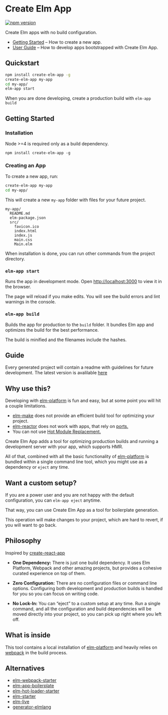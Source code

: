 # Create Elm App

[![npm version](https://badge.fury.io/js/create-elm-app.svg)](https://badge.fury.io/js/create-elm-app)

Create Elm apps with no build configuration.

* [Getting Started](#getting-started) – How to create a new app.
* [User Guide](https://github.com/halfzebra/create-elm-app/blob/master/template/README.md) – How to develop apps bootstrapped with Create Elm App.

## Quickstart

```sh
npm install create-elm-app -g
create-elm-app my-app
cd my-app/
elm-app start
```

When you are done developing, create a production build with `elm-app build`

## Getting Started

### Installation
Node >=4 is required only as a build dependency.

`npm install create-elm-app -g`

### Creating an App

To create a new app, run:

```sh
create-elm-app my-app
cd my-app/
```

This will create a new `my-app` folder with files for your future project.

```
my-app/
  README.md
  elm-package.json
  src/
    favicon.ico
    index.html
    index.js
    main.css
    Main.elm
```

When installation is done, you can run other commands from the project directory.

### `elm-app start`
Runs the app in development mode.
Open [http://localhost:3000](http://localhost:3000) to view it in the browser.

The page will reload if you make edits.
You will see the build errors and lint warnings in the console.

### `elm-app build`
Builds the app for production to the `build` folder.
It bundles Elm app and optimizes the build for the best performance.

The build is minified and the filenames include the hashes.

## Guide
Every generated project will contain a readme with guidelines for future development. 
The latest version is avalilable [here](https://github.com/halfzebra/create-elm-app/blob/master/template/README.md)

## Why use this?
Developing with [elm-platform](https://github.com/elm-lang/elm-platform) is fun and easy, but at some point you will hit a couple limitations.

- [elm-make](https://github.com/elm-lang/elm-make) does not provide an efficient build tool for optimizing your project.
- [elm-reactor](https://github.com/elm-lang/elm-reactor) does not work with apps, that rely on [ports.](http://guide.elm-lang.org/interop/javascript.html) 
- You can not use [Hot Module Replacement.](https://webpack.github.io/docs/hot-module-replacement.html)

Create Elm App adds a tool for optimizing production builds and running a development server with your app, which supports HMR.

All of that, combined with all the  basic functionality of [elm-platform](https://github.com/elm-lang/elm-platform) is bundled within a single command line tool, which you might use as a dependency or `eject` any time.

## Want a custom setup?

If you are a power user and you are not happy with the default configuration, you can `elm-app eject` anytime.

That way, you can use Create Elm App as a tool for boilerplate generation.

This operation will make changes to your project, which are hard to revert, if you will want to go back.

## Philosophy

Inspired by [create-react-app](https://github.com/facebookincubator/create-react-app)

* **One Dependency:** There is just one build dependency. It uses  Elm Platform, Webpack and other amazing projects, but provides a cohesive curated experience on top of them.

* **Zero Configuration:** There are no configuration files or command line options. Configuring both development and production builds is handled for you so you can focus on writing code.

* **No Lock-In:** You can “eject” to a custom setup at any time. Run a single command, and all the configuration and build dependencies will be moved directly into your project, so you can pick up right where you left off.

## What is inside
This tool contains a local installation of [elm-platform](https://github.com/elm-lang/elm-platform) and heavily relies on [webpack](https://github.com/webpack/webpack) in the build process.

## Alternatives
- [elm-webpack-starter](https://github.com/moarwick/elm-webpack-starter)
- [elm-app-boilerplate](https://github.com/gkubisa/elm-app-boilerplate)
- [elm-hot-loader-starter](https://github.com/fluxxu/elm-hot-loader-starter)
- [elm-starter](https://github.com/splodingsocks/elm-starter)
- [elm-live](https://github.com/tomekwi/elm-live)
- [generator-elmlang](https://github.com/Gizra/generator-elmlang)
